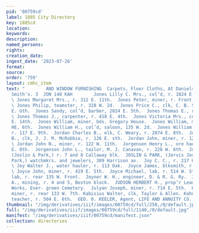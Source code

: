```yaml
---
pid: '00759cd'
label: 1885 City Directory
key: 1885cd
location: 
keywords: 
description: 
named_persons: 
rights: 
creation_date: 
ingest_date: '2023-07-26'
format: 
source: 
order: '759'
layout: cmhc_item
text: "        AND WINDOW FURNISHING  Carpets, Floor Cloths, At Daniels, Fisher &
  Smith's. 3  JON 148 KAH        Jones Lilly C. Mrs., col’d, r. 1024 E. Chestnut.
  \ Jones Margaret Mrs., r. 312 E. 11th.  Jones Peter, miner, r. Front, cor. Hazel.
  \ Jones Philip, teamster, r. 328 W. 2d.  Jones Price C., clk, C. B. Stone, r. 146
  E. Gth.  Jones Sandy, col’d, barber, 2024 E. 5th.  Jones Thomas E., r. 418 E. 4th.
  \ Jones Thomas J., carpenter, r. 418 E. 4th.  Jones Victoria Mrs., col’d, r. 134
  E. 14th.  Jones William, miner, bds. Gregory House.  Jones William, miner, r. 408
  HE, 6th.  Jones William H., col’d, saloon, 135 W. 2d.  Jones William P., mining,
  r. 117 E. 9th.  Jordan Charles B., elk, C. Weary, r. 2074 E. 8th.  Jordan Edward
  B., clk, J. J. M. McRobbie, r. 126 E. sth.  Jordan John, miner, r. 122 W. 11th.
  \ Jordan John N., miner, r. 122 W. 11th.  Jorgensen Henry L., ore hauler, bds. 729
  E. 8th.  Jorgenson John L., tailor, M. J. Canavan, r. 226 W. 6th.  Joslin Jervis,
  (Joslin & Park,) r. 7 and 8 Callaway blk.  JOSLIN & PARK, (Jervis Joslin and Boyd
  Park,) watchmkrs. and jewelers, 309 Harrison av.  Joy C. C., r. 217 Harrison av.
  \ Joy Walter J., water hauler, r. 113 Oak.  Joyce James, blksmith, r. 419 E. 5th.
  \ Joyce John, miner, r. 419 E. 5th.  Joyce Michael, lab, r. 514 W. 5th.  Joyce Thomas,
  lab, r. rear 135 W. Front.  Joyner W. H., engineer, D. & R. G. Ry.  Judkins Charles
  A., mining, r. 4 and 5, Boston block.  JUDSON HERBERT H., prop’r Leadville Marble
  Works, Ever- green Cemetery.  Julyan Joseph, miner, r. 714 E. 5th.  K  Kaas Hans,
  miner, r. rear 133 W. 7th. Kabisius Walter, clk, Taylor & Allen. Kahn Aaron, music
  teacher, r. 504 E. 6th.  GEO. 0. KEELER, Agent, LIFE AND ANNUITY CO.    "
thumbnail: "/img/derivatives/iiif/images/00759cd/full/250,/0/default.jpg"
full: "/img/derivatives/iiif/images/00759cd/full/1140,/0/default.jpg"
manifest: "/img/derivatives/iiif/00759cd/manifest.json"
collection: directories
---
```

